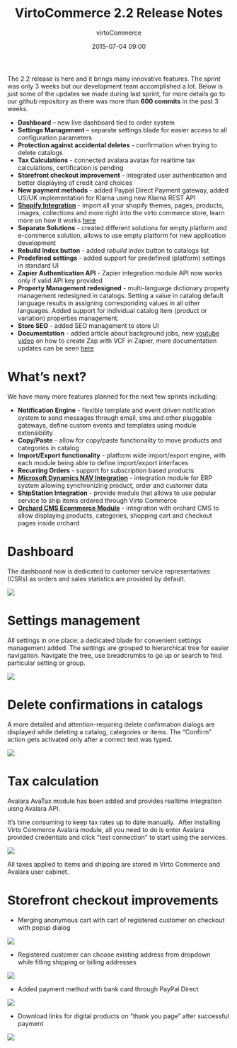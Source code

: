 ﻿---
author: virtoCommerce
category: release
date: 2015-07-04 09:00
excerpt: The 2.2 release is here and it brings many innovative features. The sprint was only 3 weeks but our development team accomplished a lot.
main-image: assets/images/blog/release-2-2-sunrise.jpg
permalink: blog/virtocommerce-2-2-release-notes
tags: [announcements, architecture, aspnet, azure, enterprise-ecommerce, features, microsoft-cloud, open-source, platform]
title: "VirtoCommerce 2.2 Release Notes"
---
The 2.2 release is here and it brings many innovative features. The sprint was only 3 weeks but our development team accomplished a lot. Below is just some of the updates we made during last sprint, for more details go to our github repository as there was more than **600 commits** in the past 3 weeks.

* **Dashboard** – new live dashboard tied to order system
* **Settings Management** – separate settings blade for easier access to all configuration parameters
* **Protection against accidental deletes** - confirmation when trying to delete catalogs
* **Tax Calculations** - connected avalara avatax for realtime tax calculations, certification is pending
* **Storefront checkout improvement** - integrated user authentication and better displaying of credit card choices
* **New payment methods** - added Paypal Direct Payment gateway, added US/UK implementation for Klarna using new Klarna REST API
* **<a href="https://virtocommerce.com/features/shopify-migration" target="_blank">Shopify Integration</a>** - import all your shopify themes, pages, products, images, collections and more right into the virto commerce store, learn more on how it works <a href="https://virtocommerce.com/features/shopify-migration" target="_blank">here</a>
* **Separate Solutions** - created different solutions for empty platform and e-commerce solution, allows to use empty platform for new application development
* **Rebuild Index button** - added r*ebuild index* button to catalogs list
* **Predefined settings** - added support for predefined (platform) settings in standard UI
* **Zapier Authentication API** - Zapier integration module API now works only if valid API key provided
* **Property Management redesigned** - multi-language dictionary property management redesigned in catalogs. Setting a value in catalog default language results in assigning corresponding values in all other languages. Added support for individual catalog item (product or variation) properties management.
* **Store SEO** - added SEO management to store UI
* **Documentation** - added article about background jobs, new <a href="https://www.youtube.com/watch?v=2TORKsoj5Bw" target="_blank" rel="nofollow">youtube video</a> on how to create Zap with VCF in Zapier, more documentation updates can be seen <a href="http://virtocommerce.com/docs" target="_blank">here</a>

# What’s next?

We have many more features planned for the next few sprints including:

* **Notification Engine** - flexible template and event driven notification system to send messages through email, sms and other pluggable gateways, define custom events and templates using module extensibility
* **Copy/Paste** - allow for copy/paste functionality to move products and categories in catalog
* **Import/Export functionality** - platform wide import/export engine, with each module being able to define import/export interfaces
* **Recurring Orders** - support for subscription based products
* **<a href="https://virtocommerce.com/features/ecommerce-microsoft-dynamics-nav" target="_blank">Microsoft Dynamics NAV Integration</a>** - integration module for ERP system allowing synchronizing product, order and customer data
* **ShipStation Integration** - provide module that allows to use popular service to ship items ordered through Virto Commerce
* **<a href="https://virtocommerce.com/features/orchard-cms-ecommerce" target="_blank">Orchard CMS Ecommerce Module</a>** - integration with orchard CMS to allow displaying products, categories, shopping cart and checkout pages inside orchard

# Dashboard

The dashboard now is dedicated to customer service representatives (CSRs) as orders and sales statistics are provided by default.

![](assets/images/blog/pasted_image_0.png)

# Settings management

All settings in one place: a dedicated blade for convenient settings management added. The settings are grouped to hierarchical tree for easier navigation. Navigate the tree, use breadcrumbs to go up or search to find particular setting or group.

![](assets/images/blog/pasted_image_1.png)

# Delete confirmations in catalogs

A more detailed and attention-requiring delete confirmation dialogs are displayed while deleting a catalog, categories or items. The “Confirm” action gets activated only after a correct text was typed.

![](assets/images/blog/pasted_image_2.png)

# Tax calculation

Avalara AvaTax module has been added and provides realtime integration uisng Avalara API.

It’s time consuming to keep tax rates up to date manually.  After installing Virto Commerce Avalara module, all you need to do is enter Avalara provided credentials and click "test connection" to start using the services.

![](assets/images/blog/pasted_image_3.png)

All taxes applied to items and shipping are stored in Virto Commerce and Avalara user cabinet.

# Storefront checkout improvements

* Merging anonymous cart with cart of registered customer on checkout with popup dialog

![](assets/images/blog/base641a65d33f8199e417.png)

* Registered customer can choose existing address from dropdown while filling shipping or billing addresses

![](assets/images/blog/base643d11190c679bd248.png)

* Added payment method with bank card through PayPal Direct

![](assets/images/blog/base64673775ead581000.png)

* Download links for digital products on “thank you page” after successful payment

![](assets/images/blog/base642335c95f976b81e6.png)
